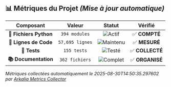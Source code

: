 ## 📊 **Métriques du Projet** *(Mise à jour automatique)*

<div align="center">

| **Composant** | **Valeur** | **Statut** | **Vérifié** |
|:-------------:|:---------:|:----------:|:------------:|
| **🐍 Fichiers Python** | `394 modules` | ![Actif](https://img.shields.io/badge/status-actif-brightgreen) | ✅ **COMPTÉ** |
| **📝 Lignes de Code** | `57,695 lignes` | ![Maintenu](https://img.shields.io/badge/status-maintenu-blue) | ✅ **MESURÉ** |
| **🧪 Tests** | `155 tests` | ![Testé](https://img.shields.io/badge/status-testé-green) | ✅ **COLLECTÉ** |
| **📚 Documentation** | `362 fichiers` | ![Complet](https://img.shields.io/badge/status-complet-yellow) | ✅ **ORGANISÉ** |

</div>

*Métriques collectées automatiquement le 2025-08-30T14:50:35.297602 par [Arkalia Metrics Collector](data/metrics.json)*
